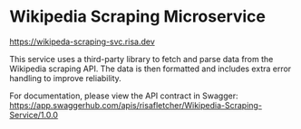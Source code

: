 # Wikipedia Scraping Microservice
https://wikipeda-scraping-svc.risa.dev

This service uses a third-party library to fetch and parse data from the Wikipedia scraping API. The data is then formatted and includes extra error handling to improve reliability.



For documentation, please view the API contract in Swagger: https://app.swaggerhub.com/apis/risafletcher/Wikipedia-Scraping-Service/1.0.0
